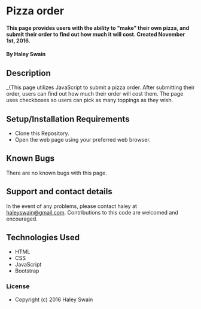 # Pizza order

#### This page provides users with the ability to "make" their own pizza, and submit their order to find out how much it will cost. Created November 1st, 2016.

#### By Haley Swain

## Description

_{This page utilizes JavaScript to submit a pizza order. After submitting their order, users can find out how much their order will cost them. The page uses checkboxes so users can pick as many toppings as they wish.

## Setup/Installation Requirements

* Clone this Repository.
* Open the web page using your preferred web browser.

## Known Bugs

There are no known bugs with this page.

## Support and contact details

In the event of any problems, please contact haley at haleyswain@gmail.com. Contributions to this code are welcomed and encouraged.

## Technologies Used
* HTML
* CSS
* JavaScript
* Bootstrap

### License

* Copyright (c) 2016 Haley Swain 
